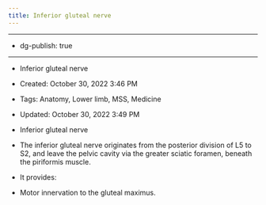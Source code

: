 ```yaml
---
title: Inferior gluteal nerve
---
```


- --

- dg-publish: true

- --

- Inferior gluteal nerve

- Created: October 30, 2022 3:46 PM

- Tags: Anatomy, Lower limb, MSS, Medicine

- Updated: October 30, 2022 3:49 PM

- Inferior gluteal nerve

- The inferior gluteal nerve originates from the posterior division of L5 to S2, and leave the pelvic cavity via the greater sciatic foramen, beneath the piriformis muscle.

- It provides:

- Motor innervation to the gluteal maximus.
